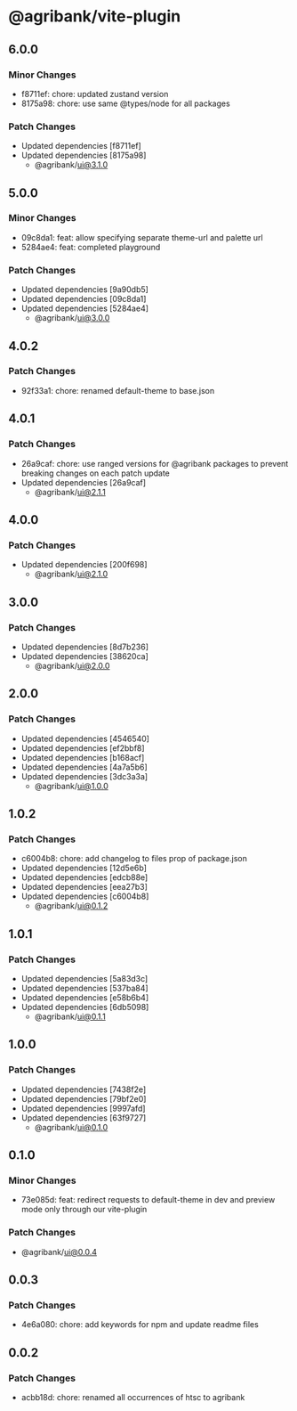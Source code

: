 # @agribank/vite-plugin

## 6.0.0

### Minor Changes

- f8711ef: chore: updated zustand version
- 8175a98: chore: use same @types/node for all packages

### Patch Changes

- Updated dependencies [f8711ef]
- Updated dependencies [8175a98]
  - @agribank/ui@3.1.0

## 5.0.0

### Minor Changes

- 09c8da1: feat: allow specifying separate theme-url and palette url
- 5284ae4: feat: completed playground

### Patch Changes

- Updated dependencies [9a90db5]
- Updated dependencies [09c8da1]
- Updated dependencies [5284ae4]
  - @agribank/ui@3.0.0

## 4.0.2

### Patch Changes

- 92f33a1: chore: renamed default-theme to base.json

## 4.0.1

### Patch Changes

- 26a9caf: chore: use ranged versions for @agribank packages to prevent breaking changes on each patch update
- Updated dependencies [26a9caf]
  - @agribank/ui@2.1.1

## 4.0.0

### Patch Changes

- Updated dependencies [200f698]
  - @agribank/ui@2.1.0

## 3.0.0

### Patch Changes

- Updated dependencies [8d7b236]
- Updated dependencies [38620ca]
  - @agribank/ui@2.0.0

## 2.0.0

### Patch Changes

- Updated dependencies [4546540]
- Updated dependencies [ef2bbf8]
- Updated dependencies [b168acf]
- Updated dependencies [4a7a5b6]
- Updated dependencies [3dc3a3a]
  - @agribank/ui@1.0.0

## 1.0.2

### Patch Changes

- c6004b8: chore: add changelog to files prop of package.json
- Updated dependencies [12d5e6b]
- Updated dependencies [edcb88e]
- Updated dependencies [eea27b3]
- Updated dependencies [c6004b8]
  - @agribank/ui@0.1.2

## 1.0.1

### Patch Changes

- Updated dependencies [5a83d3c]
- Updated dependencies [537ba84]
- Updated dependencies [e58b6b4]
- Updated dependencies [6db5098]
  - @agribank/ui@0.1.1

## 1.0.0

### Patch Changes

- Updated dependencies [7438f2e]
- Updated dependencies [79bf2e0]
- Updated dependencies [9997afd]
- Updated dependencies [63f9727]
  - @agribank/ui@0.1.0

## 0.1.0

### Minor Changes

- 73e085d: feat: redirect requests to default-theme in dev and preview mode only through our vite-plugin

### Patch Changes

- @agribank/ui@0.0.4

## 0.0.3

### Patch Changes

- 4e6a080: chore: add keywords for npm and update readme files

## 0.0.2

### Patch Changes

- acbb18d: chore: renamed all occurrences of htsc to agribank
